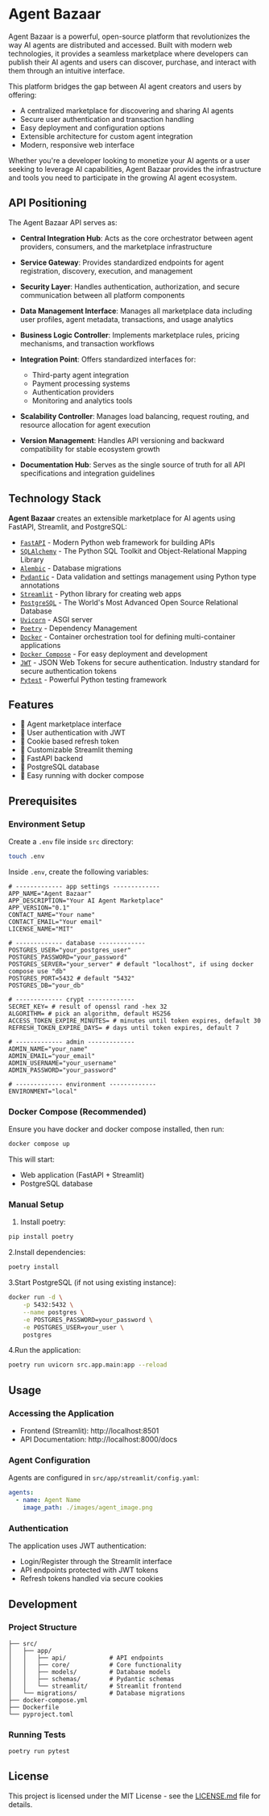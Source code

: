 # Agent Bazaar

Agent Bazaar is a powerful, open-source platform that revolutionizes the way AI agents are distributed and accessed. Built with modern web technologies, it provides a seamless marketplace where developers can publish their AI agents and users can discover, purchase, and interact with them through an intuitive interface.

This platform bridges the gap between AI agent creators and users by offering:

- A centralized marketplace for discovering and sharing AI agents
- Secure user authentication and transaction handling
- Easy deployment and configuration options
- Extensible architecture for custom agent integration
- Modern, responsive web interface

Whether you're a developer looking to monetize your AI agents or a user seeking to leverage AI capabilities, Agent Bazaar provides the infrastructure and tools you need to participate in the growing AI agent ecosystem.

## API Positioning

The Agent Bazaar API serves as:

- **Central Integration Hub**: Acts as the core orchestrator between agent providers, consumers, and the marketplace infrastructure

- **Service Gateway**: Provides standardized endpoints for agent registration, discovery, execution, and management

- **Security Layer**: Handles authentication, authorization, and secure communication between all platform components

- **Data Management Interface**: Manages all marketplace data including user profiles, agent metadata, transactions, and usage analytics

- **Business Logic Controller**: Implements marketplace rules, pricing mechanisms, and transaction workflows

- **Integration Point**: Offers standardized interfaces for:
  - Third-party agent integration
  - Payment processing systems
  - Authentication providers
  - Monitoring and analytics tools

- **Scalability Controller**: Manages load balancing, request routing, and resource allocation for agent execution

- **Version Management**: Handles API versioning and backward compatibility for stable ecosystem growth

- **Documentation Hub**: Serves as the single source of truth for all API specifications and integration guidelines

## Technology Stack

**Agent Bazaar** creates an extensible marketplace for AI agents using FastAPI, Streamlit, and PostgreSQL:

- [`FastAPI`](https://fastapi.tiangolo.com) - Modern Python web framework for building APIs
- [`SQLAlchemy`](https://www.sqlalchemy.org/) - The Python SQL Toolkit and Object-Relational Mapping Library
- [`Alembic`](https://alembic.sqlalchemy.org/en/latest/) - Database migrations
- [`Pydantic`](https://docs.pydantic.dev/) - Data validation and settings management using Python type annotations
- [`Streamlit`](https://streamlit.io) - Python library for creating web apps
- [`PostgreSQL`](https://www.postgresql.org) - The World's Most Advanced Open Source Relational Database
- [`Uvicorn`](https://www.uvicorn.org/) - ASGI server
- [`Poetry`](https://python-poetry.org/) - Dependency Management
- [`Docker`](https://www.docker.com/) - Container orchestration tool for defining multi-container applications
- [`Docker Compose`](https://docs.docker.com/compose/) - For easy deployment and development
- [`JWT`](https://jwt.io/) - JSON Web Tokens for secure authentication. Industry standard for secure authentication tokens
- [`Pytest`](https://docs.pytest.org/en/latest/) - Powerful Python testing framework

## Features

- 🏪 Agent marketplace interface
- 🔐 User authentication with JWT
- 🍪 Cookie based refresh token
- 🎨 Customizable Streamlit theming
- 🚀 FastAPI backend
- 🏬 PostgreSQL database
- 🚚 Easy running with docker compose

## Prerequisites

### Environment Setup

Create a `.env` file inside `src` directory:

```sh
touch .env
```

Inside `.env`, create the following variables:

```raw
# ------------- app settings -------------
APP_NAME="Agent Bazaar"
APP_DESCRIPTION="Your AI Agent Marketplace"
APP_VERSION="0.1"
CONTACT_NAME="Your name"
CONTACT_EMAIL="Your email"
LICENSE_NAME="MIT"

# ------------- database -------------
POSTGRES_USER="your_postgres_user"
POSTGRES_PASSWORD="your_password"
POSTGRES_SERVER="your_server" # default "localhost", if using docker compose use "db"
POSTGRES_PORT=5432 # default "5432"
POSTGRES_DB="your_db"

# ------------- crypt -------------
SECRET_KEY= # result of openssl rand -hex 32
ALGORITHM= # pick an algorithm, default HS256
ACCESS_TOKEN_EXPIRE_MINUTES= # minutes until token expires, default 30
REFRESH_TOKEN_EXPIRE_DAYS= # days until token expires, default 7

# ------------- admin -------------
ADMIN_NAME="your_name"
ADMIN_EMAIL="your_email"
ADMIN_USERNAME="your_username"
ADMIN_PASSWORD="your_password"

# ------------- environment -------------
ENVIRONMENT="local"
```

### Docker Compose (Recommended)

Ensure you have docker and docker compose installed, then run:

```sh
docker compose up
```

This will start:

- Web application (FastAPI + Streamlit)
- PostgreSQL database

### Manual Setup

1. Install poetry:

```sh
pip install poetry
```

2.Install dependencies:

```sh
poetry install
```

3.Start PostgreSQL (if not using existing instance):

```sh
docker run -d \
    -p 5432:5432 \
    --name postgres \
    -e POSTGRES_PASSWORD=your_password \
    -e POSTGRES_USER=your_user \
    postgres
```

4.Run the application:

```sh
poetry run uvicorn src.app.main:app --reload
```

## Usage

### Accessing the Application

- Frontend (Streamlit): http://localhost:8501
- API Documentation: http://localhost:8000/docs

### Agent Configuration

Agents are configured in `src/app/streamlit/config.yaml`:

```yaml
agents:
  - name: Agent Name
    image_path: ./images/agent_image.png
```

### Authentication

The application uses JWT authentication:

- Login/Register through the Streamlit interface
- API endpoints protected with JWT tokens
- Refresh tokens handled via secure cookies

## Development

### Project Structure

```raw
├── src/
│   ├── app/
│   │   ├── api/            # API endpoints
│   │   ├── core/           # Core functionality
│   │   ├── models/         # Database models
│   │   ├── schemas/        # Pydantic schemas
│   │   └── streamlit/      # Streamlit frontend
│   └── migrations/         # Database migrations
├── docker-compose.yml
├── Dockerfile
└── pyproject.toml
```

### Running Tests

```sh
poetry run pytest
```

## License

This project is licensed under the MIT License - see the [LICENSE.md](LICENSE.md) file for details.
